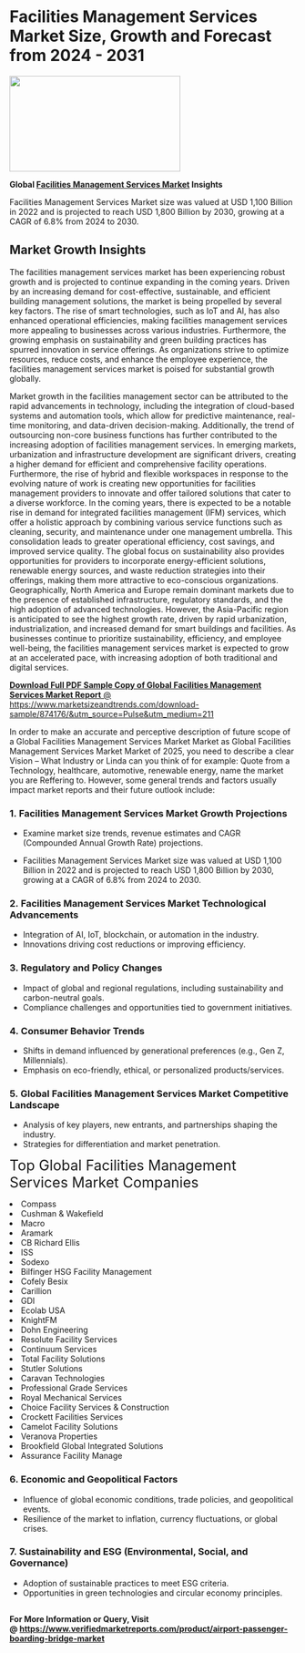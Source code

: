 <H1>Facilities Management Services Market Size, Growth and Forecast from 2024 - 2031</H1><img class="aligncenter size-medium wp-image-584254" src="https://thirdeyenews.in/wp-content/uploads/2024/09/Global-Market-Research-300x168.jpeg" alt="" width="300" height="168" /><p><strong>Global&nbsp;<a href="https://www.marketsizeandtrends.com/download-sample/874176/&amp;utm_source=Pulse&amp;utm_medium=211">Facilities Management Services Market</a> Insights</strong></p><p>Facilities Management Services Market size was valued at USD 1,100 Billion in 2022 and is projected to reach USD 1,800 Billion by 2030, growing at a CAGR of 6.8% from 2024 to 2030.</p><p><h2>Market Growth Insights</h2> <p>The facilities management services market has been experiencing robust growth and is projected to continue expanding in the coming years. Driven by an increasing demand for cost-effective, sustainable, and efficient building management solutions, the market is being propelled by several key factors. The rise of smart technologies, such as IoT and AI, has also enhanced operational efficiencies, making facilities management services more appealing to businesses across various industries. Furthermore, the growing emphasis on sustainability and green building practices has spurred innovation in service offerings. As organizations strive to optimize resources, reduce costs, and enhance the employee experience, the facilities management services market is poised for substantial growth globally.</p> <p><a href="#"></a></p> <p>Market growth in the facilities management sector can be attributed to the rapid advancements in technology, including the integration of cloud-based systems and automation tools, which allow for predictive maintenance, real-time monitoring, and data-driven decision-making. Additionally, the trend of outsourcing non-core business functions has further contributed to the increasing adoption of facilities management services. In emerging markets, urbanization and infrastructure development are significant drivers, creating a higher demand for efficient and comprehensive facility operations. Furthermore, the rise of hybrid and flexible workspaces in response to the evolving nature of work is creating new opportunities for facilities management providers to innovate and offer tailored solutions that cater to a diverse workforce. In the coming years, there is expected to be a notable rise in demand for integrated facilities management (IFM) services, which offer a holistic approach by combining various service functions such as cleaning, security, and maintenance under one management umbrella. This consolidation leads to greater operational efficiency, cost savings, and improved service quality. The global focus on sustainability also provides opportunities for providers to incorporate energy-efficient solutions, renewable energy sources, and waste reduction strategies into their offerings, making them more attractive to eco-conscious organizations. Geographically, North America and Europe remain dominant markets due to the presence of established infrastructure, regulatory standards, and the high adoption of advanced technologies. However, the Asia-Pacific region is anticipated to see the highest growth rate, driven by rapid urbanization, industrialization, and increased demand for smart buildings and facilities. As businesses continue to prioritize sustainability, efficiency, and employee well-being, the facilities management services market is expected to grow at an accelerated pace, with increasing adoption of both traditional and digital services. <p><a href="#"></p><p><span class=""><strong>Download Full PDF Sample Copy of Global Facilities Management Services Market Report</strong> @ <a href="https://www.marketsizeandtrends.com/download-sample/874176/&amp;utm_source=Pulse&amp;utm_medium=211" target="_blank">https://www.marketsizeandtrends.com/download-sample/874176/&amp;utm_source=Pulse&amp;utm_medium=211</a></span></p><p>In order to make an accurate and perceptive description of future scope of a Global&nbsp;Facilities Management Services Market Market as Global&nbsp;Facilities Management Services Market Market of 2025, you need to describe a clear Vision &ndash; What Industry or Linda can you think of for example: Quote from a Technology, healthcare, automotive, renewable energy, name the market you are Reffering to. However, some general trends and factors usually impact market reports and their future outlook include:</p><h3>1.&nbsp;<strong>Facilities Management Services Market Growth Projections</strong></h3><ul><li>Examine market size trends, revenue estimates and CAGR (Compounded Annual Growth Rate) projections.</li><li><p>Facilities Management Services Market size was valued at USD 1,100 Billion in 2022 and is projected to reach USD 1,800 Billion by 2030, growing at a CAGR of 6.8% from 2024 to 2030.</p></li></ul><h3>2.&nbsp;<strong>Facilities Management Services Market Technological Advancements</strong></h3><ul><li>Integration of AI, IoT, blockchain, or automation in the industry.</li><li>Innovations driving cost reductions or improving efficiency.</li></ul><h3>3.&nbsp;<strong>Regulatory and Policy Changes</strong></h3><ul><li>Impact of global and regional regulations, including sustainability and carbon-neutral goals.</li><li>Compliance challenges and opportunities tied to government initiatives.</li></ul><h3>4.&nbsp;<strong>Consumer Behavior Trends</strong></h3><ul><li>Shifts in demand influenced by generational preferences (e.g., Gen Z, Millennials).</li><li>Emphasis on eco-friendly, ethical, or personalized products/services.</li></ul><h3>5.&nbsp;<strong>Global Facilities Management Services Market Competitive Landscape</strong></h3><ul><li>Analysis of key players, new entrants, and partnerships shaping the industry.</li><li>Strategies for differentiation and market penetration.</li></ul><p data-pm-slice="1 1 []"><span style="color: inherit; font-family: inherit; font-size: 25px;">Top Global Facilities Management Services Market Companies</span></p><div class="" data-test-id=""><p><li>Compass</li><li> Cushman & Wakefield</li><li> Macro</li><li> Aramark</li><li> CB Richard Ellis</li><li> ISS</li><li> Sodexo</li><li> Bilfinger HSG Facility Management</li><li> Cofely Besix</li><li> Carillion</li><li> GDI</li><li> Ecolab USA</li><li> KnightFM</li><li> Dohn Engineering</li><li> Resolute Facility Services</li><li> Continuum Services</li><li> Total Facility Solutions</li><li> Stutler Solutions</li><li> Caravan Technologies</li><li> Professional Grade Services</li><li> Royal Mechanical Services</li><li> Choice Facility Services & Construction</li><li> Crockett Facilities Services</li><li> Camelot Facility Solutions</li><li> Veranova Properties</li><li> Brookfield Global Integrated Solutions</li><li> Assurance Facility Manage</li></p></div><h3>6.&nbsp;<strong>Economic and Geopolitical Factors</strong></h3><ul><li>Influence of global economic conditions, trade policies, and geopolitical events.</li><li>Resilience of the market to inflation, currency fluctuations, or global crises.</li></ul><h3>7.&nbsp;<strong>Sustainability and ESG (Environmental, Social, and Governance)</strong></h3><ul><li>Adoption of sustainable practices to meet ESG criteria.</li><li>Opportunities in green technologies and circular economy principles.</li></ul><h2><strong style="font-size: 14px;">For More Information or Query, Visit @&nbsp;</strong><a style="background-color: #ffffff; font-size: 14px;" href="https://www.marketsizeandtrends.com/report/facilities-management-services-market/" target="_blank">https://www.verifiedmarketreports.com/product/airport-passenger-boarding-bridge-market</a></h2>
